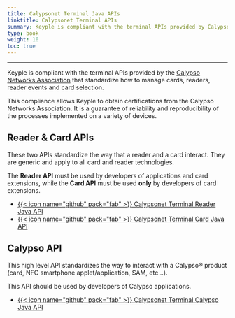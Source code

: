 ```yaml
---
title: Calypsonet Terminal Java APIs
linktitle: Calypsonet Terminal APIs
summary: Keyple is compliant with the terminal APIs provided by Calypsonet that standardize how to manage cards, readers, reader events and card selection.
type: book
weight: 10
toc: true
---
```


---

Keyple is compliant with the terminal APIs provided by the [Calypso Networks Association](https://calypsonet.org) that standardize how to manage cards, readers, reader events and card selection.

This compliance allows Keyple to obtain certifications from the Calypso Networks Association.
It is a guarantee of reliability and reproducibility of the processes implemented on a variety of devices.

## Reader & Card APIs

These two APIs standardize the way that a reader and a card interact.
They are generic and apply to all card and reader technologies.

The **Reader API** must be used by developers of applications and card extensions, while the **Card API** must be used **only** by developers of card extensions.

* [{{< icon name="github" pack="fab" >}} Calypsonet Terminal Reader Java API](https://github.com/calypsonet/calypsonet-terminal-reader-java-api)
* [{{< icon name="github" pack="fab" >}} Calypsonet Terminal Card Java API](https://github.com/calypsonet/calypsonet-terminal-card-java-api)

## Calypso API

This high level API standardizes the way to interact with a Calypso® product (card, NFC smartphone applet/application, SAM, etc...).

This API should be used by developers of Calypso applications.

* [{{< icon name="github" pack="fab" >}} Calypsonet Terminal Calypso Java API](https://github.com/calypsonet/calypsonet-terminal-calypso-java-api)